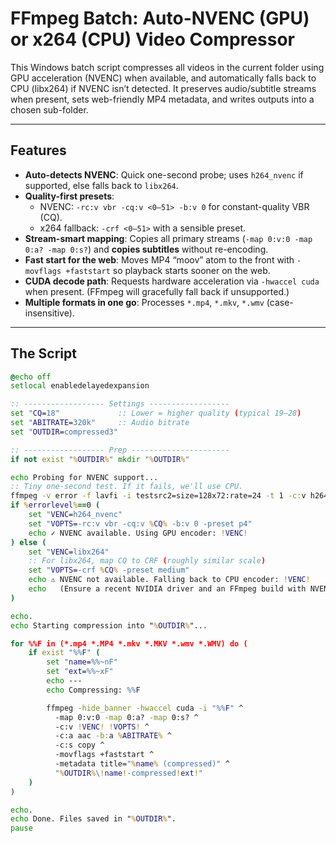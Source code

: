 # FFmpeg Batch: Auto-NVENC (GPU) or x264 (CPU) Video Compressor

This Windows batch script compresses all videos in the current folder using GPU acceleration (NVENC) when available, and automatically falls back to CPU (libx264) if NVENC isn’t detected. It preserves audio/subtitle streams when present, sets web-friendly MP4 metadata, and writes outputs into a chosen sub-folder.

---

## Features

- **Auto-detects NVENC**: Quick one-second probe; uses `h264_nvenc` if supported, else falls back to `libx264`.  
- **Quality-first presets**:  
  - NVENC: `-rc:v vbr -cq:v <0–51> -b:v 0` for constant-quality VBR (CQ).  
  - x264 fallback: `-crf <0–51>` with a sensible preset.  
- **Stream-smart mapping**: Copies all primary streams (`-map 0:v:0 -map 0:a? -map 0:s?`) and **copies subtitles** without re-encoding.  
- **Fast start for the web**: Moves MP4 “moov” atom to the front with `-movflags +faststart` so playback starts sooner on the web.  
- **CUDA decode path**: Requests hardware acceleration via `-hwaccel cuda` when present. (FFmpeg will gracefully fall back if unsupported.)  
- **Multiple formats in one go**: Processes `*.mp4`, `*.mkv`, `*.wmv` (case-insensitive).

---

## The Script

```bat
@echo off
setlocal enabledelayedexpansion

:: ------------------ Settings ------------------
set "CQ=18"             :: Lower = higher quality (typical 19–28)
set "ABITRATE=320k"     :: Audio bitrate
set "OUTDIR=compressed3"

:: ------------------ Prep ----------------------
if not exist "%OUTDIR%" mkdir "%OUTDIR%"

echo Probing for NVENC support...
:: Tiny one-second test. If it fails, we'll use CPU.
ffmpeg -v error -f lavfi -i testsrc2=size=128x72:rate=24 -t 1 -c:v h264_nvenc -f null - >nul 2>&1
if %errorlevel%==0 (
    set "VENC=h264_nvenc"
    set "VOPTS=-rc:v vbr -cq:v %CQ% -b:v 0 -preset p4"
    echo ✓ NVENC available. Using GPU encoder: !VENC!
) else (
    set "VENC=libx264"
    :: For libx264, map CQ to CRF (roughly similar scale)
    set "VOPTS=-crf %CQ% -preset medium"
    echo ⚠ NVENC not available. Falling back to CPU encoder: !VENC!
    echo   (Ensure a recent NVIDIA driver and an FFmpeg build with NVENC support.)
)

echo.
echo Starting compression into "%OUTDIR%"...

for %%F in (*.mp4 *.MP4 *.mkv *.MKV *.wmv *.WMV) do (
    if exist "%%F" (
        set "name=%%~nF"
        set "ext=%%~xF"
        echo ---
        echo Compressing: %%F

        ffmpeg -hide_banner -hwaccel cuda -i "%%F" ^
          -map 0:v:0 -map 0:a? -map 0:s? ^
          -c:v !VENC! !VOPTS! ^
          -c:a aac -b:a %ABITRATE% ^
          -c:s copy ^
          -movflags +faststart ^
          -metadata title="%name% (compressed)" ^
          "%OUTDIR%\!name!-compressed!ext!"
    )
)

echo.
echo Done. Files saved in "%OUTDIR%".
pause
